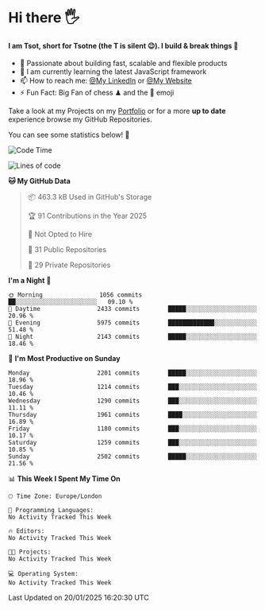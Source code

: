 # Hi there :raised_hand_with_fingers_splayed:
#### I am Tsot, short for Tsotne (the T is silent :wink:). I build & break things :space_invader:
- :telescope: Passionate about building fast, scalable and flexible products
- :seedling: I am currently learning the latest JavaScript framework 
- :mailbox: How to reach me: [@My LinkedIn](https://www.linkedin.com/in/tsotne-gvadzabia/) or [@My Website](https://tsotne.co.uk/contact)
- :zap: Fun Fact: Big Fan of chess ♟ and the 👾 emoji

Take a look at my Projects on my [Portfolio](https://tsotne.co.uk/) or for a more **up to date** experience browse my GitHub Repositories.

You can see some statistics below! :space_invader:
<!--START_SECTION:waka-->
![Code Time](http://img.shields.io/badge/Code%20Time-761%20hrs%202%20mins-blue)

![Lines of code](https://img.shields.io/badge/From%20Hello%20World%20I%27ve%20Written-7.2%20million%20lines%20of%20code-blue)

**🐱 My GitHub Data** 

> 📦 463.3 kB Used in GitHub's Storage 
 > 
> 🏆 91 Contributions in the Year 2025
 > 
> 🚫 Not Opted to Hire
 > 
> 📜 31 Public Repositories 
 > 
> 🔑 29 Private Repositories 
 > 
**I'm a Night 🦉** 

```text
🌞 Morning                1056 commits        ██░░░░░░░░░░░░░░░░░░░░░░░   09.10 % 
🌆 Daytime                2433 commits        █████░░░░░░░░░░░░░░░░░░░░   20.96 % 
🌃 Evening                5975 commits        █████████████░░░░░░░░░░░░   51.48 % 
🌙 Night                  2143 commits        █████░░░░░░░░░░░░░░░░░░░░   18.46 % 
```
📅 **I'm Most Productive on Sunday** 

```text
Monday                   2201 commits        █████░░░░░░░░░░░░░░░░░░░░   18.96 % 
Tuesday                  1214 commits        ███░░░░░░░░░░░░░░░░░░░░░░   10.46 % 
Wednesday                1290 commits        ███░░░░░░░░░░░░░░░░░░░░░░   11.11 % 
Thursday                 1961 commits        ████░░░░░░░░░░░░░░░░░░░░░   16.89 % 
Friday                   1180 commits        ███░░░░░░░░░░░░░░░░░░░░░░   10.17 % 
Saturday                 1259 commits        ███░░░░░░░░░░░░░░░░░░░░░░   10.85 % 
Sunday                   2502 commits        █████░░░░░░░░░░░░░░░░░░░░   21.56 % 
```


📊 **This Week I Spent My Time On** 

```text
🕑︎ Time Zone: Europe/London

💬 Programming Languages: 
No Activity Tracked This Week

🔥 Editors: 
No Activity Tracked This Week

🐱‍💻 Projects: 
No Activity Tracked This Week

💻 Operating System: 
No Activity Tracked This Week
```


 Last Updated on 20/01/2025 16:20:30 UTC
<!--END_SECTION:waka-->
